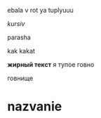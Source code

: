 ebala v rot
ya tuplyuuu

*kursiv*

parasha

kak kakat

**жирный текст**
я тупое говно

говнище

# nazvanie
